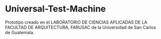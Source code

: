 # Universal-Test-Machine
Prototipo creado en el  LABORATORIO DE CIENCIAS APLICADAS DE LA FACULTAD DE ARQUITECTURA, FARUSAC de la Universidad de San Carlos de Guatemala.
